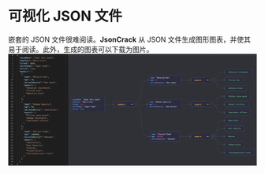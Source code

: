 # 可视化 JSON 文件

嵌套的 JSON 文件很难阅读。**JsonCrack** 从 JSON 文件生成图形图表，并使其易于阅读。此外，生成的图表可以下载为图片。![](../images/json-cracker.jpeg)